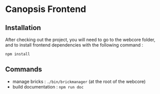 Canopsis Frontend
=================

Installation
------------

After checking out the project, you will need to go to the webcore folder, and to install frontend dependencies with the following command :

```npm install```

Commands
--------

- manage bricks : ```./bin/brickmanager``` (at the root of the webcore)
- build documentation : ```npm run doc```

